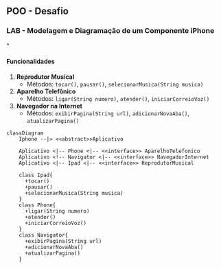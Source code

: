 
## POO - Desafio

### LAB - Modelagem e Diagramação de um Componente iPhone
"
#### Funcionalidades
1. **Reprodutor Musical**
    - Métodos: `tocar()`, `pausar()`, `selecionarMusica(String musica)`
2. **Aparelho Telefônico**
    - Métodos: `ligar(String numero)`, `atender()`, `iniciarCorreioVoz()`
3. **Navegador na Internet**
    - Métodos: `exibirPagina(String url)`, `adicionarNovaAba()`, `atualizarPagina()`

```mermaid
classDiagram
    Iphone --|> <<abstract>>Aplicativo

    Aplicativo <|-- Phone <|-- <<interface>> AparelhoTelefonico 
    Aplicativo <!-- Navigator <|-- <<interface>> NavegadorInternet  
    Aplicativo <|-- Ipad <|-- <<interface>> ReprodutorMusical  

    class Ipad{
      +tocar()
      +pausar()
      +selecionarMusica(String musica)
    }
    class Phone{
      +ligar(String numero)
      +atender()
      +iniciarCorreioVoz()
    }
    class Navigator{
      +exibirPagina(String url)
      +adicionarNovaAba()
      +atualizarPagina()
    }
```